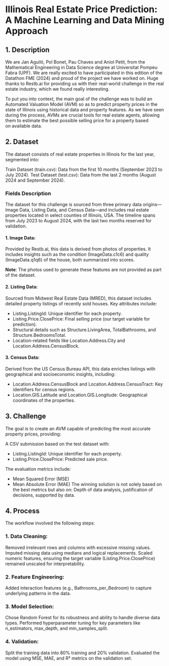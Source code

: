 # Illinois Real Estate Price Prediction: A Machine Learning and Data Mining Approach

## 1. Description
We are Jan Aguiló, Pol Bonet, Pau Chaves and Aniol Petit, from the Mathematical Engineering in Data Science degree at Universitat Pompeu Fabra (UPF). We are really excited to have participated in this edition of the Datathon FME (2024) and proud of the project we have worked on. Huge thanks to Restb.ai for providing us with their real-world challenge in the real estate industry, which we found really interesting.

To put you into context, the main goal of the challenge was to build an Automated Valuation Model (AVM) so as to predict property prices in the state of Illinois using historical data and property features. As we have seen during the process, AVMs are crucial tools for real estate agents, allowing them to estimate the best possible selling price for a property based on available data.

## 2. Dataset
The dataset consists of real estate properties in Illinois for the last year, segmented into:

Train Dataset (train.csv): Data from the first 10 months (September 2023 to July 2024).
Test Dataset (test.csv): Data from the last 2 months (August 2024 and September 2024).

### Fields Description

The dataset for this challenge is sourced from three primary data origins—Image Data, Listing Data, and Census Data—and includes real estate properties located in select counties of Illinois, USA. The timeline spans from July 2023 to August 2024, with the last two months reserved for validation.

#### 1. Image Data:

Provided by Restb.ai, this data is derived from photos of properties.
It includes insights such as the condition (ImageData.c1c6) and quality (ImageData.q1q6) of the house, both summarized into scores.

**Note**: The photos used to generate these features are not provided as part of the dataset.

#### 2. Listing Data:

Sourced from Midwest Real Estate Data (MRED), this dataset includes detailed property listings of recently sold houses.
Key attributes include:
- Listing.ListingId: Unique identifier for each property.
- Listing.Price.ClosePrice: Final selling price (our target variable for prediction).
- Structural details such as Structure.LivingArea, TotalBathrooms, and Structure.BedroomsTotal.
- Location-related fields like Location.Address.City and Location.Address.CensusBlock.
#### 3. Census Data:

Derived from the US Census Bureau API, this data enriches listings with geographical and socioeconomic insights, including:
- Location.Address.CensusBlock and Location.Address.CensusTract: Key identifiers for census regions.
- Location.GIS.Latitude and Location.GIS.Longitude: Geographical coordinates of the properties.


## 3. Challenge
The goal is to create an AVM capable of predicting the most accurate property prices, providing:

A CSV submission based on the test dataset with:
- Listing.ListingId: Unique identifier for each property.
- Listing.Price.ClosePrice: Predicted sale price.
  
The evaluation metrics include:
- Mean Squared Error (MSE)
- Mean Absolute Error (MAE)
The winning solution is not solely based on the best metrics but also on:
Depth of data analysis, justification of decisions, supported by data.

## 4. Process
The workflow involved the following steps:
### 1. Data Cleaning:

Removed irrelevant rows and columns with excessive missing values.
Imputed missing data using medians and logical replacements.
Scaled numeric features, ensuring the target variable (Listing.Price.ClosePrice) remained unscaled for interpretability.

### 2. Feature Engineering:

Added interaction features (e.g., Bathrooms_per_Bedroom) to capture underlying patterns in the data.

### 3. Model Selection:

Chose Random Forest for its robustness and ability to handle diverse data types.
Performed hyperparameter tuning for key parameters like n_estimators, max_depth, and min_samples_split.

### 4. Validation:

Split the training data into 80% training and 20% validation.
Evaluated the model using MSE, MAE, and R² metrics on the validation set.


